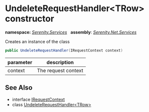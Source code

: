 # UndeleteRequestHandler&lt;TRow&gt; constructor
**namespace:** *[Serenity.Services](../../README.md#serenity.services-namespace)*   **assembly**: *[Serenity.Net.Services](../../README.md)*

Creates an instance of the class

```csharp
public UndeleteRequestHandler(IRequestContext context)
```

| parameter | description |
| --- | --- |
| context | The request context |

## See Also

* interface [IRequestContext](../IRequestContext.md)
* class [UndeleteRequestHandler&lt;TRow&gt;](../UndeleteRequestHandler-1.md)
